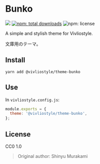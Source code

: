 # Bunko

[![](https://img.shields.io/npm/v/@vivliostyle/theme-bunko.svg)](https://npmjs.com/package/@vivliostyle/theme-bunko)
[![npm: total downloads](https://flat.badgen.net/npm/dt/@vivliostyle/theme-bunko)](https://npmjs.com/package/@vivliostyle/theme-bunko)
![npm: license](https://flat.badgen.net/npm/license/@vivliostyle/theme-bunko)

A simple and stylish theme for Vivliostyle.

文庫用のテーマ。

## Install

```
yarn add @vivliostyle/theme-bunko
```

## Use

In `vivliostyle.config.js`:

```js
module.exports = {
  theme: '@vivliostyle/theme-bunko',
};
```

## License

CC0 1.0

> Original author: Shinyu Murakami
